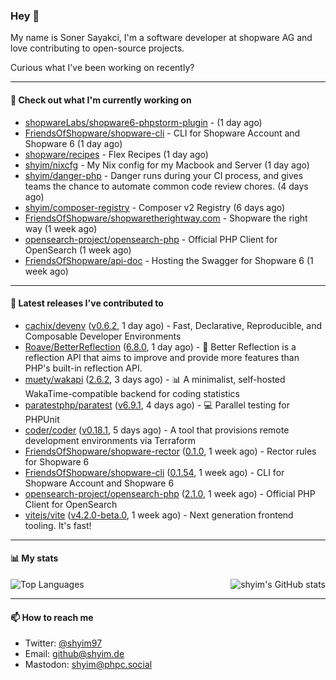 ### Hey 👋

My name is Soner Sayakci, I'm a software developer at shopware AG and love contributing to open-source projects.

Curious what I've been working on recently?

---

#### 👷 Check out what I'm currently working on

- [shopwareLabs/shopware6-phpstorm-plugin](https://github.com/shopwareLabs/shopware6-phpstorm-plugin) -  (1 day ago)
- [FriendsOfShopware/shopware-cli](https://github.com/FriendsOfShopware/shopware-cli) - CLI for Shopware Account and Shopware 6 (1 day ago)
- [shopware/recipes](https://github.com/shopware/recipes) - Flex Recipes (1 day ago)
- [shyim/nixcfg](https://github.com/shyim/nixcfg) - My Nix config for my Macbook and Server (1 day ago)
- [shyim/danger-php](https://github.com/shyim/danger-php) - Danger runs during your CI process, and gives teams the chance to automate common code review chores. (4 days ago)
- [shyim/composer-registry](https://github.com/shyim/composer-registry) - Composer v2 Registry (6 days ago)
- [FriendsOfShopware/shopwaretherightway.com](https://github.com/FriendsOfShopware/shopwaretherightway.com) - Shopware the right way (1 week ago)
- [opensearch-project/opensearch-php](https://github.com/opensearch-project/opensearch-php) - Official PHP Client for OpenSearch (1 week ago)
- [FriendsOfShopware/api-doc](https://github.com/FriendsOfShopware/api-doc) - Hosting the Swagger for Shopware 6 (1 week ago)

---

#### 🔭 Latest releases I've contributed to

- [cachix/devenv](https://github.com/cachix/devenv) ([v0.6.2](https://github.com/cachix/devenv/releases/tag/v0.6.2), 1 day ago) - Fast, Declarative, Reproducible, and Composable Developer Environments
- [Roave/BetterReflection](https://github.com/Roave/BetterReflection) ([6.8.0](https://github.com/Roave/BetterReflection/releases/tag/6.8.0), 1 day ago) - :crystal_ball: Better Reflection is a reflection API that aims to improve and provide more features than PHP&#39;s built-in reflection API.
- [muety/wakapi](https://github.com/muety/wakapi) ([2.6.2](https://github.com/muety/wakapi/releases/tag/2.6.2), 3 days ago) - 📊 A minimalist, self-hosted WakaTime-compatible backend for coding statistics
- [paratestphp/paratest](https://github.com/paratestphp/paratest) ([v6.9.1](https://github.com/paratestphp/paratest/releases/tag/v6.9.1), 4 days ago) - :computer: Parallel testing for PHPUnit
- [coder/coder](https://github.com/coder/coder) ([v0.18.1](https://github.com/coder/coder/releases/tag/v0.18.1), 5 days ago) - A tool that provisions remote development environments via Terraform
- [FriendsOfShopware/shopware-rector](https://github.com/FriendsOfShopware/shopware-rector) ([0.1.0](https://github.com/FriendsOfShopware/shopware-rector/releases/tag/0.1.0), 1 week ago) - Rector rules for Shopware 6
- [FriendsOfShopware/shopware-cli](https://github.com/FriendsOfShopware/shopware-cli) ([0.1.54](https://github.com/FriendsOfShopware/shopware-cli/releases/tag/0.1.54), 1 week ago) - CLI for Shopware Account and Shopware 6
- [opensearch-project/opensearch-php](https://github.com/opensearch-project/opensearch-php) ([2.1.0](https://github.com/opensearch-project/opensearch-php/releases/tag/2.1.0), 1 week ago) - Official PHP Client for OpenSearch
- [vitejs/vite](https://github.com/vitejs/vite) ([v4.2.0-beta.0](https://github.com/vitejs/vite/releases/tag/v4.2.0-beta.0), 1 week ago) - Next generation frontend tooling. It&#39;s fast!

---

#### 📊 My stats

<img align="right" alt="shyim's GitHub stats" src="https://github-readme-stats.vercel.app/api?username=shyim&count_private=1&show_icons=true&" />

![Top Languages](https://github-readme-stats.vercel.app/api/top-langs/?username=shyim)

---

#### 📫 How to reach me

- Twitter: [@shyim97](https://twitter.com/shyim97)
- Email: [github@shyim.de](mailto://github@shyim.de)
- Mastodon: <a rel="me" href="https://phpc.social/@shyim">shyim@phpc.social</a>
